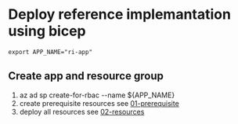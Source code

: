 # Deploy reference implemantation using bicep

```
export APP_NAME="ri-app"
```

## Create app and resource group

1. az ad sp create-for-rbac --name ${APP_NAME}
1. create prerequisite resources see [01-prerequisite](01-prerequisite/README.md)
1. deploy all resources see [02-resources](02-resources/README.md)

